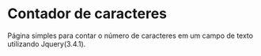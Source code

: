 # Contador de caracteres

Página simples para contar o número de caracteres em um campo de texto utilizando Jquery(3.4.1).
